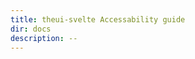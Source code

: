 ```yaml
---
title: theui-svelte Accessability guide
dir: docs
description: --
---
```


<script>
  import DocContainer from "$lib/ui/doc/Container.svelte"
  import Head from "$lib/ui/doc/Head.svelte"
  import Block from "$lib/ui/doc/Block.svelte"
  import ComingSoon from "$lib/ui/ComingSoon.svelte"
</script>

<DocContainer setupLink={false}>
  <Head title="Accessability"/>
  <Block>
    
  </Block>
</DocContainer>
